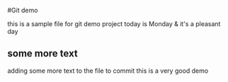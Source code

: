 #Git demo

this is a sample file for git demo project
today is Monday & it's a pleasant day

## some more text

adding some more text to the file to commit
this is a very good demo